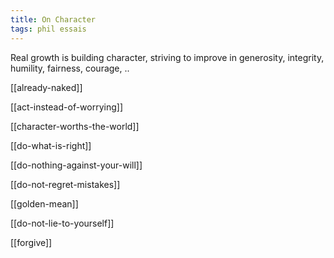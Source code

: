 ```yaml
---
title: On Character
tags: phil essais 
---
```


Real growth is building character, striving to improve in generosity, integrity, humility, fairness, courage, .. 

[[already-naked]]

[[act-instead-of-worrying]]

[[character-worths-the-world]]

[[do-what-is-right]]

[[do-nothing-against-your-will]]

[[do-not-regret-mistakes]]

[[golden-mean]]

[[do-not-lie-to-yourself]]

[[forgive]]
